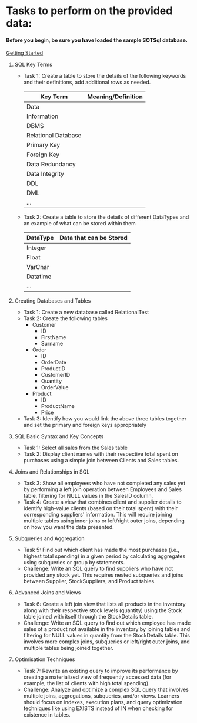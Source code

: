 # Tasks to perform on the provided data:

#### Before you begin, be sure you have loaded the sample SOTSql database.  
[Getting Started](./Getting%20Started.md)

1. SQL Key Terms
   - Task 1: Create a table to store the details of the following keywords and their definitions, add additional rows as needed.
     
        | **Key Term**        | **Meaning/Definition** |
        |---------------------|------------------------|
        | Data                |                        |
        | Information         |                        |
        | DBMS                |                        |
        | Relational Database |                        |
        | Primary Key         |                        |
        | Foreign Key         |                        |
        | Data Redundancy     |                        |
        | Data Integrity      |                        |
        | DDL                 |                        |
        | DML                 |                        |
        | ...                 |                        |
   - Task 2: Create a table to store the details of different DataTypes and an example of what can be stored within them
     
        | **DataType**         | **Data that can be Stored** |
        |----------------------|-----------------------------|
        | Integer              |                             |
        | Float                |                             |
        | VarChar              |                             |
        | Datatime             |                             |
        | ...                  |                             |
     
2. Creating Databases and Tables
   - Task 1: Create a new database called RelationalTest
   - Task 2: Create the following tables
      - Customer
           - ID
           - FirstName
           - Surname
      - Order
           - ID
           - OrderDate
           - ProductID
           - CustomerID
           - Quantity
           - OrderValue
      - Product
           - ID
           - ProductName
           - Price
   - Task 3: Identify how you would link the above three tables together and set the primary and foreign keys appropriately

4. SQL Basic Syntax and Key Concepts
   - Task 1: Select all sales from the Sales table
   - Task 2: Display client names with their respective total spent on purchases using a simple join between Clients and Sales tables.

2. Joins and Relationships in SQL
   - Task 3: Show all employees who have not completed any sales yet by performing a left join operation between Employees and Sales table, filtering for NULL values in the SalesID column.
   - Task 4: Create a view that combines client and supplier details to identify high-value clients (based on their total spent) with their corresponding suppliers' information. This will require joining multiple tables using inner joins or left/right outer joins, depending on how you want the data presented.

3. Subqueries and Aggregation
   - Task 5: Find out which client has made the most purchases (i.e., highest total spending) in a given period by calculating aggregates using subqueries or group by statements.
   - Challenge: Write an SQL query to find suppliers who have not provided any stock yet. This requires nested subqueries and joins between Supplier, StockSuppliers, and Product tables.

4. Advanced Joins and Views
   - Task 6: Create a left join view that lists all products in the inventory along with their respective stock levels (quantity) using the Stock table joined with itself through the StockDetails table.
   - Challenge: Write an SQL query to find out which employee has made sales of a product not available in the inventory by joining tables and filtering for NULL values in quantity from the StockDetails table. This involves more complex joins, subqueries or left/right outer joins, and multiple tables being joined together.

5. Optimisation Techniques
   - Task 7: Rewrite an existing query to improve its performance by creating a materialized view of frequently accessed data (for example, the list of clients with high total spending).
   - Challenge: Analyze and optimize a complex SQL query that involves multiple joins, aggregations, subqueries, and/or views. Learners should focus on indexes, execution plans, and query optimization techniques like using EXISTS instead of IN when checking for existence in tables.
